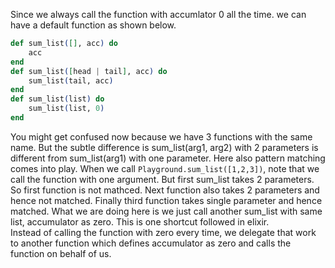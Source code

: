 Since we always call the function with accumlator 0 all the time. we can have a default function as shown below.
```elixir
def sum_list([], acc) do
    acc
end
def sum_list([head | tail], acc) do
    sum_list(tail, acc)
end
def sum_list(list) do
    sum_list(list, 0)
end
```
You might get confused now because we have 3 functions with the same name. But the subtle difference is sum_list(arg1, arg2) with 2 parameters is different from sum_list(arg1) with one parameter. Here also pattern matching comes into play. When we call `Playground.sum_list([1,2,3])`, note that we call the function with one argument. But first sum_list takes 2 parameters. So first function is not mathced. Next function also takes 2 parameters and hence not matched. Finally third function takes single parameter and hence matched. What we are doing here is we just call another sum_list with same list, accumulator as zero. This is one shortcut followed in elixir.  
Instead of calling the function with zero every time, we delegate that work to another function which defines accumulator as zero and calls the function on behalf of us.